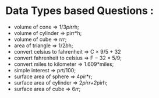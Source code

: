 # Data Types based Questions : 

- volume of cone => 1/3*pi*r*r*h;
- volume of cylinder => pi*r*r*h;
- volume of cube => r*r*r;
- area of triangle => 1/2*b*h;
- convert celsius to fahrenheit => C × 9/5 + 32
- convert fahrenheit to celsius => F − 32 × 5/9;
- convert miles to kilometer => 1.609*miles;
- simple interest => p*r*t/100;
- surface area of sphere => 4*pi*r*r;
- surface area of cylinder => 2*pi*r*r+2*pi*r*h;
- surface area of cube => 6*r*r;
